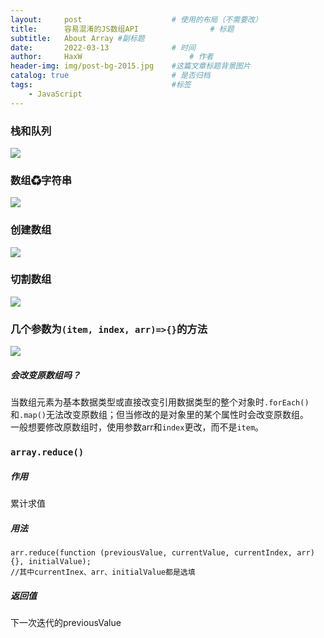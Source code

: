 ```yaml
---
layout:     post   				    # 使用的布局（不需要改）
title:      容易混淆的JS数组API 				# 标题 
subtitle:   About Array #副标题
date:       2022-03-13 				# 时间
author:     HaxW 						# 作者
header-img: img/post-bg-2015.jpg 	#这篇文章标题背景图片
catalog: true 						# 是否归档
tags:								#标签
    - JavaScript
---
```

### 栈和队列   
![](../../../../img/Array/栈和队列.JPG)     
### 数组♻字符串 
![](../../../../img/Array/数组字符串.JPG)   
### 创建数组  
![](../../../../img/Array/创建数组.JPG) 
### 切割数组  
![](../../../../img/Array/切割数组.JPG)     
### 几个参数为`(item, index, arr)=>{}`的方法 
![](../../../../img/Array/参数为回调函数的方法.PNG)    
##### 会改变原数组吗？
当数组元素为基本数据类型或直接改变引用数据类型的整个对象时`.forEach()`和`.map()`无法改变原数组；但当修改的是对象里的某个属性时会改变原数组。  
一般想要修改原数组时，使用参数arr和`index`更改，而不是`item`。 
### `array.reduce()`
##### 作用
累计求值
##### 用法
```
arr.reduce(function (previousValue, currentValue, currentIndex, arr) {}, initialValue);
//其中currentInex、arr、initialValue都是选填
```
##### 返回值
下一次迭代的previousValue


